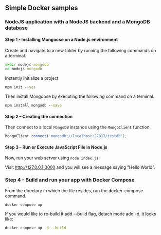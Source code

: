 ## Simple Docker samples
### NodeJS application with a NodeJS backend and a MongoDB database

#### Step 1 - Installing Mongoose on a Node.js environment

Create and navigate to a new folder by running the following commands on a terminal.
```bat
mkdir nodejs-mongodb
cd nodejs-mongodb
```

Instantly initialize a project
```bat
npm init --yes
```

Then install Mongoose by executing the following command on a terminal.
```bat
npm install mongodb --save
```

#### Step 2 – Creating the connection

Then connect to a local `MongoDB` instance using the `MongoClient` function.
```javascript
MongoClient.connect('mongodb://localhost:27017/testdb');
```

#### Step 3 – Run or Execute JavaScript File in Node.js
Now, run your web server using `node index.js`.

Visit http://127.0.0.1:3000 and you will see a message saying "Hello World".

### Step 4 - Build and run your app with Docker Compose
From the directory in which the file resides, run the docker-compose command.
```bat
docker compose up
```

If you would like to re-build it add --build flag, detach mode add -d, it looks like:
```bat
docker-compose up -d --build
```